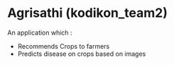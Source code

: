 # Agrisathi (kodikon_team2)
An application which :
 - Recommends Crops to farmers
 - Predicts disease on crops based on images
